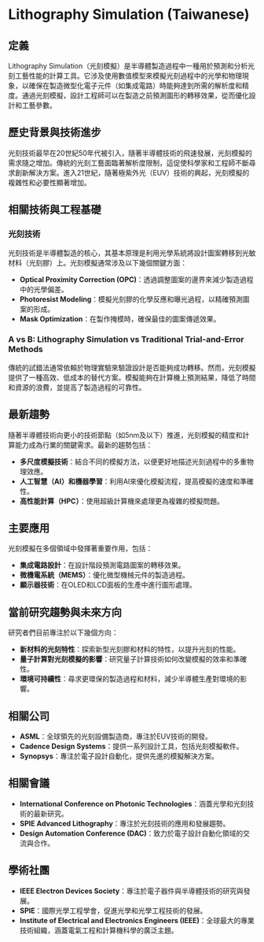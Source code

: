 # Lithography Simulation (Taiwanese)

## 定義

Lithography Simulation（光刻模擬）是半導體製造過程中一種用於預測和分析光刻工藝性能的計算工具。它涉及使用數值模型來模擬光刻過程中的光學和物理現象，以確保在製造微型化電子元件（如集成電路）時能夠達到所需的解析度和精度。通過光刻模擬，設計工程師可以在製造之前預測圖形的轉移效果，從而優化設計和工藝參數。

## 歷史背景與技術進步

光刻技術最早在20世紀50年代被引入，隨著半導體技術的飛速發展，光刻模擬的需求隨之增加。傳統的光刻工藝面臨著解析度限制，這促使科學家和工程師不斷尋求創新解決方案。進入21世紀，隨著極紫外光（EUV）技術的興起，光刻模擬的複雜性和必要性顯著增加。

## 相關技術與工程基礎

### 光刻技術

光刻技術是半導體製造的核心，其基本原理是利用光學系統將設計圖案轉移到光敏材料（光刻膠）上。光刻模擬通常涉及以下幾個關鍵方面：

- **Optical Proximity Correction (OPC)**：透過調整圖案的邊界來減少製造過程中的光學偏差。
- **Photoresist Modeling**：模擬光刻膠的化學反應和曝光過程，以精確預測圖案的形成。
- **Mask Optimization**：在製作掩模時，確保最佳的圖案傳遞效果。

### A vs B: Lithography Simulation vs Traditional Trial-and-Error Methods

傳統的試錯法通常依賴於物理實驗來驗證設計是否能夠成功轉移。然而，光刻模擬提供了一種高效、低成本的替代方案。模擬能夠在計算機上預測結果，降低了時間和資源的浪費，並提高了製造過程的可靠性。

## 最新趨勢

隨著半導體技術向更小的技術節點（如5nm及以下）推進，光刻模擬的精度和計算能力成為行業的關鍵需求。最新的趨勢包括：

- **多尺度模擬技術**：結合不同的模擬方法，以便更好地描述光刻過程中的多重物理效應。
- **人工智慧（AI）和機器學習**：利用AI來優化模擬流程，提高模擬的速度和準確性。
- **高性能計算（HPC）**：使用超級計算機來處理更為複雜的模擬問題。

## 主要應用

光刻模擬在多個領域中發揮著重要作用，包括：

- **集成電路設計**：在設計階段預測電路圖案的轉移效果。
- **微機電系統（MEMS）**：優化微型機械元件的製造過程。
- **顯示器技術**：在OLED和LCD面板的生產中進行圖形處理。

## 當前研究趨勢與未來方向

研究者們目前專注於以下幾個方向：

- **新材料的光刻特性**：探索新型光刻膠和材料的特性，以提升光刻的性能。
- **量子計算對光刻模擬的影響**：研究量子計算技術如何改變模擬的效率和準確性。
- **環境可持續性**：尋求更環保的製造過程和材料，減少半導體生產對環境的影響。

## 相關公司

- **ASML**：全球領先的光刻設備製造商，專注於EUV技術的開發。
- **Cadence Design Systems**：提供一系列設計工具，包括光刻模擬軟件。
- **Synopsys**：專注於電子設計自動化，提供先進的模擬解決方案。

## 相關會議

- **International Conference on Photonic Technologies**：涵蓋光學和光刻技術的最新研究。
- **SPIE Advanced Lithography**：專注於光刻技術的應用和發展趨勢。
- **Design Automation Conference (DAC)**：致力於電子設計自動化領域的交流與合作。

## 學術社團

- **IEEE Electron Devices Society**：專注於電子器件與半導體技術的研究與發展。
- **SPIE**：國際光學工程學會，促進光學和光學工程技術的發展。
- **Institute of Electrical and Electronics Engineers (IEEE)**：全球最大的專業技術組織，涵蓋電氣工程和計算機科學的廣泛主題。